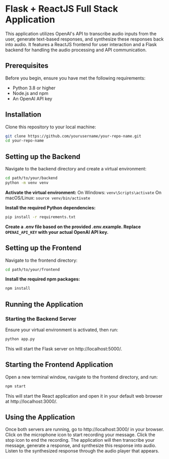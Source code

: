 # Flask + ReactJS Full Stack Application

This application utilizes OpenAI's API to transcribe audio inputs from the user, generate text-based responses, and synthesize these responses back into audio. It features a ReactJS frontend for user interaction and a Flask backend for handling the audio processing and API communication.

## Prerequisites

Before you begin, ensure you have met the following requirements:
- Python 3.8 or higher
- Node.js and npm
- An OpenAI API key

## Installation

Clone this repository to your local machine:

```bash
git clone https://github.com/yourusername/your-repo-name.git
cd your-repo-name
```

## Setting up the Backend

Navigate to the backend directory and create a virtual environment:

```bash
cd path/to/your/backend
python -m venv venv
```

**Activate the virtual environment:**
On Windows: `venv\Scripts\activate`
On macOS/Linux: `source venv/bin/activate`

**Install the required Python dependencies:**

```bash
pip install -r requirements.txt
```

**Create a .env file based on the provided .env.example. Replace `OPENAI_API_KEY` with your actual OpenAI API key.**

## Setting up the Frontend

Navigate to the frontend directory:

```bash
cd path/to/your/frontend
```

**Install the required npm packages:**

```bash
npm install
```

## Running the Application

### Starting the Backend Server

Ensure your virtual environment is activated, then run:

```bash
python app.py
```

This will start the Flask server on http://localhost:5000/.

## Starting the Frontend Application

Open a new terminal window, navigate to the frontend directory, and run:

```bash
npm start
```

This will start the React application and open it in your default web browser at http://localhost:3000/.

## Using the Application

Once both servers are running, go to http://localhost:3000/ in your browser.
Click on the microphone icon to start recording your message.
Click the stop icon to end the recording. The application will then transcribe your message, generate a response, and synthesize this response into audio.
Listen to the synthesized response through the audio player that appears.
